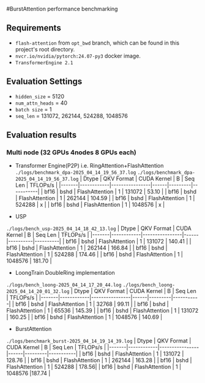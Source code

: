 #BurstAttention performance benchmarking


## Requirements


  - `flash-attention` from `opt_bwd` branch, which can be found in this project's root directory.
  - `nvcr.io/nvidia/pytorch:24.07-py3` docker image.
  - `TransformerEngine 2.1`

## Evaluation Settings

 - `hidden_size` = 5120
 - `num_attn_heads` = 40
 - `batch size` = 1
 - `seq_len` = 131072, 262144, 524288, 1048576


## Evaluation results


### Multi node (32 GPUs 4nodes 8 GPUs each)
- Transformer Engine(P2P) i.e. RingAttention+FlashAttention
`./logs/benchmark_dpa-2025_04_14_19_56_37.log`
`./logs/benchmark_dpa-2025_04_14_19_56_37.log`
| Dtype | QKV Format |  CUDA Kernel   |  B   | Seq Len |  TFLOPs/s |
|-------|------------|----------------|------|---------|-----------|
|  bf16 |   bshd     | FlashAttention |  1   |  131072  |   53.10   |
|  bf16 |   bshd     | FlashAttention |  1   |  262144  |   104.59 |
|  bf16 |   bshd     | FlashAttention |  1   | 524288  |   x  |
|  bf16 |   bshd     | FlashAttention |  1   |  1048576  |   x |

- USP

`./logs/bench_usp-2025_04_14_18_42_13.log`
| Dtype | QKV Format |  CUDA Kernel   |  B   | Seq Len |  TFLOPs/s |
|-------|------------|----------------|------|----------|----------|
|  bf16 |   bshd     | FlashAttention |  1   |  131072  |  140.41 |
|  bf16 |   bshd     | FlashAttention |  1   |  262144  |  166.84 |
|  bf16 |   bshd     | FlashAttention |  1   | 524288   |  174.46 |
|  bf16 |   bshd     | FlashAttention |  1   |  1048576 |  181.70 |

- LoongTrain DoubleRing implementation

`./logs/bench_loong-2025_04_14_17_20_44.log`
`./logs/bench_loong-2025_04_14_20_01_32.log`
| Dtype | QKV Format |  CUDA Kernel   |  B   | Seq Len |  TFLOPs/s |
|-------|------------|----------------|------|---------|-----------|
|  bf16 |   bshd     | FlashAttention |  1   |  32768  |   99.11  |
|  bf16 |   bshd     | FlashAttention |  1   |  65536  |   145.39 |
|  bf16 |   bshd     | FlashAttention |  1   | 131072  |   160.25 |
|  bf16 |   bshd     | FlashAttention |  1   |  1048576  | 140.69 |

- BurstAttention 

`./logs/benchmark_burst-2025_04_14_19_14_39.log`
| Dtype | QKV Format |  CUDA Kernel   |  B   | Seq Len |  TFLOPs/s |
|-------|------------|----------------|------|---------|-----------|
|  bf16 |   bshd     | FlashAttention |  1   |  131072  | 128.76 |
|  bf16 |   bshd     | FlashAttention |  1   |  262144  | 163.28 |
|  bf16 |   bshd     | FlashAttention |  1   | 524288  |  178.56|
|  bf16 |   bshd     | FlashAttention |  1   |  1048576  |187.74 |

